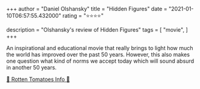 +++
author = "Daniel Olshansky"
title = "Hidden Figures"
date = "2021-01-10T06:57:55.432000"
rating = "⭐⭐⭐⭐"

description = "Olshansky's review of Hidden Figures"
tags = [
    "movie",
]
+++


An inspirational and educational movie that really brings to light how much the world has improved over the past 50 years. However, this also makes one question what kind of norms we accept today which will sound absurd in another 50 years.

[🍅 Rotten Tomatoes Info 🍅](https://www.rottentomatoes.com//m/hidden_figures)